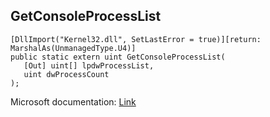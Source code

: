 ## GetConsoleProcessList

```
[DllImport("Kernel32.dll", SetLastError = true)][return: MarshalAs(UnmanagedType.U4)]
public static extern uint GetConsoleProcessList(
   [Out] uint[] lpdwProcessList,
   uint dwProcessCount
);
```

Microsoft documentation: [Link](https://docs.microsoft.com/en-us/windows/console/getconsoleprocesslist)

